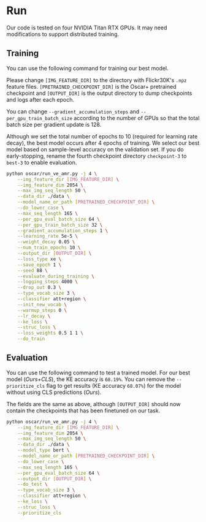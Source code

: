 # Run
Our code is tested on four NVIDIA Titan RTX GPUs. It may need modifications to support distributed training.

## Training

You can use the following command for training our best model.

Please change `[IMG_FEATURE_DIR]` to the directory with Flickr30K's `.npz` feature files. `[PRETRAINED_CHECKPOINT_DIR]` is the Oscar+ pretrained checkpoint and `[OUTPUT_DIR]` is the output directory to dump checkpoints and logs after each epoch.

You can change `--gradient_accumulation_steps` and `--per_gpu_train_batch_size` according to the number of GPUs so that the total batch size per gradient update is 128.

Although we set the total number of epochs to 10 (required for learning rate decay), the best model occurs after 4 epochs of training. We select our best model based on sample-level accuracy on the validation set. If you do early-stopping, rename the fourth checkpoint directory `checkpoint-3` to `best-3` to enable evaluation.

```bash
python oscar/run_ve_amr.py -j 4 \
    --img_feature_dir [IMG_FEATURE_DIR] \
    --img_feature_dim 2054 \
    --max_img_seq_length 50 \
    --data_dir ./data \
    --model_name_or_path [PRETRAINED_CHECKPOINT_DIR] \
    --do_lower_case \
    --max_seq_length 165 \
    --per_gpu_eval_batch_size 64 \
    --per_gpu_train_batch_size 32 \
    --gradient_accumulation_steps 1 \
    --learning_rate 5e-5 \
    --weight_decay 0.05 \
    --num_train_epochs 10 \
    --output_dir [OUTPUT_DIR] \
    --loss_type xe \
    --save_epoch 1 \
    --seed 88 \
    --evaluate_during_training \
    --logging_steps 4000 \
    --drop_out 0.3 \
    --type_vocab_size 3 \
    --classifier att+region \
    --init_new_vocab \
    --warmup_steps 0 \
    --lr_decay \
    --ke_loss \
    --struc_loss \
    --loss_weights 0.5 1 1 \
    --do_train 
```

## Evaluation

You can use the following command to test a trained model. For our best model (*Ours+CLS*), the KE accuracy is `68.19%`. You can remove the `--prioritize_cls` flag to get results (KE accuracy `68.07%`) for the model without using CLS predictions (*Ours*).

The fields are the same as above, although `[OUTPUT_DIR]` should now contain the checkpoints that has been finetuned on our task.

```bash
python oscar/run_ve_amr.py -j 4 \
    --img_feature_dir [IMG_FEATURE_DIR] \
    --img_feature_dim 2054 \
    --max_img_seq_length 50 \
    --data_dir ./data \
    --model_type bert \
    --model_name_or_path [PRETRAINED_CHECKPOINT_DIR] \
    --do_lower_case \
    --max_seq_length 165 \
    --per_gpu_eval_batch_size 64 \
    --output_dir [OUTPUT_DIR] \
    --do_test \
    --type_vocab_size 3 \
    --classifier att+region \
    --ke_loss \
    --struc_loss \
    --prioritize_cls
```
